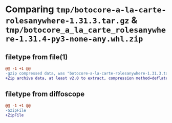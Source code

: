 # Comparing `tmp/botocore-a-la-carte-rolesanywhere-1.31.3.tar.gz` & `tmp/botocore_a_la_carte_rolesanywhere-1.31.4-py3-none-any.whl.zip`

## filetype from file(1)

```diff
@@ -1 +1 @@
-gzip compressed data, was "botocore-a-la-carte-rolesanywhere-1.31.3.tar", last modified: Fri Jul 14 01:46:36 2023, max compression
+Zip archive data, at least v2.0 to extract, compression method=deflate
```

## filetype from diffoscope

```diff
@@ -1 +1 @@
-GzipFile
+ZipFile
```

